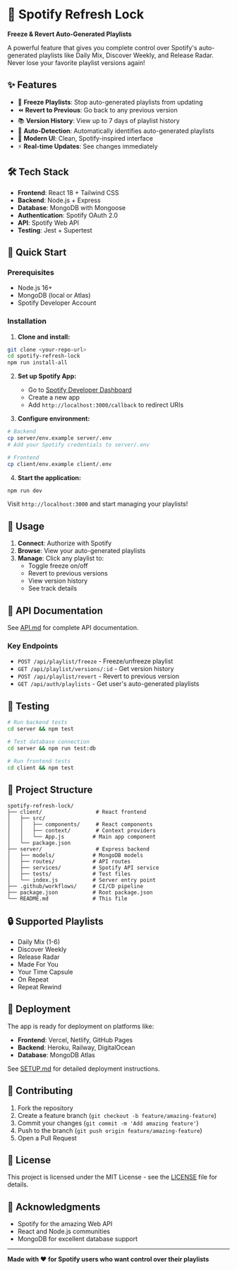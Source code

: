 # 🎵 Spotify Refresh Lock

**Freeze & Revert Auto-Generated Playlists**

A powerful feature that gives you complete control over Spotify's auto-generated playlists like Daily Mix, Discover Weekly, and Release Radar. Never lose your favorite playlist versions again!

## ✨ Features

- 🧊 **Freeze Playlists**: Stop auto-generated playlists from updating
- ⏪ **Revert to Previous**: Go back to any previous version
- 📚 **Version History**: View up to 7 days of playlist history
- 🎯 **Auto-Detection**: Automatically identifies auto-generated playlists
- 🎨 **Modern UI**: Clean, Spotify-inspired interface
- ⚡ **Real-time Updates**: See changes immediately

## 🛠️ Tech Stack

- **Frontend**: React 18 + Tailwind CSS
- **Backend**: Node.js + Express
- **Database**: MongoDB with Mongoose
- **Authentication**: Spotify OAuth 2.0
- **API**: Spotify Web API
- **Testing**: Jest + Supertest

## 🚀 Quick Start

### Prerequisites

- Node.js 16+ 
- MongoDB (local or Atlas)
- Spotify Developer Account

### Installation

1. **Clone and install:**
```bash
git clone <your-repo-url>
cd spotify-refresh-lock
npm run install-all
```

2. **Set up Spotify App:**
   - Go to [Spotify Developer Dashboard](https://developer.spotify.com/dashboard)
   - Create a new app
   - Add `http://localhost:3000/callback` to redirect URIs

3. **Configure environment:**
```bash
# Backend
cp server/env.example server/.env
# Add your Spotify credentials to server/.env

# Frontend  
cp client/env.example client/.env
```

4. **Start the application:**
```bash
npm run dev
```

Visit `http://localhost:3000` and start managing your playlists!

## 📖 Usage

1. **Connect**: Authorize with Spotify
2. **Browse**: View your auto-generated playlists
3. **Manage**: Click any playlist to:
   - Toggle freeze on/off
   - Revert to previous versions
   - View version history
   - See track details

## 🔧 API Documentation

See [API.md](./API.md) for complete API documentation.

### Key Endpoints

- `POST /api/playlist/freeze` - Freeze/unfreeze playlist
- `GET /api/playlist/versions/:id` - Get version history  
- `POST /api/playlist/revert` - Revert to previous version
- `GET /api/auth/playlists` - Get user's auto-generated playlists

## 🧪 Testing

```bash
# Run backend tests
cd server && npm test

# Test database connection
cd server && npm run test:db

# Run frontend tests
cd client && npm test
```

## 📁 Project Structure

```
spotify-refresh-lock/
├── client/                 # React frontend
│   ├── src/
│   │   ├── components/     # React components
│   │   ├── context/        # Context providers
│   │   └── App.js         # Main app component
│   └── package.json
├── server/                 # Express backend
│   ├── models/            # MongoDB models
│   ├── routes/            # API routes
│   ├── services/          # Spotify API service
│   ├── tests/             # Test files
│   └── index.js           # Server entry point
├── .github/workflows/     # CI/CD pipeline
├── package.json           # Root package.json
└── README.md              # This file
```

## 🔒 Supported Playlists

- Daily Mix (1-6)
- Discover Weekly
- Release Radar
- Made For You
- Your Time Capsule
- On Repeat
- Repeat Rewind

## 🚀 Deployment

The app is ready for deployment on platforms like:
- **Frontend**: Vercel, Netlify, GitHub Pages
- **Backend**: Heroku, Railway, DigitalOcean
- **Database**: MongoDB Atlas

See [SETUP.md](./SETUP.md) for detailed deployment instructions.

## 🤝 Contributing

1. Fork the repository
2. Create a feature branch (`git checkout -b feature/amazing-feature`)
3. Commit your changes (`git commit -m 'Add amazing feature'`)
4. Push to the branch (`git push origin feature/amazing-feature`)
5. Open a Pull Request

## 📄 License

This project is licensed under the MIT License - see the [LICENSE](LICENSE) file for details.

## 🙏 Acknowledgments

- Spotify for the amazing Web API
- React and Node.js communities
- MongoDB for excellent database support

---

**Made with ❤️ for Spotify users who want control over their playlists**
